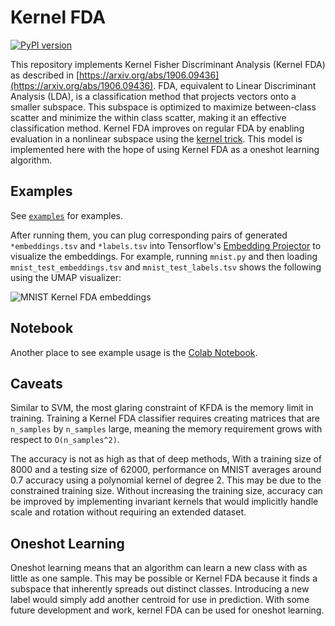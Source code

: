 # Kernel FDA

[![PyPI version](https://badge.fury.io/py/kfda.svg)](https://badge.fury.io/py/kfda)

This repository implements Kernel Fisher Discriminant Analysis (Kernel FDA) as described in [https://arxiv.org/abs/1906.09436](https://arxiv.org/abs/1906.09436).
FDA, equivalent to Linear Discriminant Analysis (LDA), is a classification method that projects vectors onto a smaller subspace.
This subspace is optimized to maximize between-class scatter and minimize the within class scatter, making it an effective classification method.
Kernel FDA improves on regular FDA by enabling evaluation in a nonlinear subspace using the [kernel trick](https://en.wikipedia.org/wiki/Kernel_method).
This model is implemented here with the hope of using Kernel FDA as a oneshot learning algorithm.

## Examples
See [`examples`](examples) for examples.

After running them, you can plug corresponding pairs of generated
`*embeddings.tsv` and `*labels.tsv` into Tensorflow's
[Embedding Projector](https://projector.tensorflow.org/)
to visualize the embeddings.
For example, running `mnist.py` and then loading
`mnist_test_embeddings.tsv` and `mnist_test_labels.tsv` shows the
following using the UMAP visualizer:

![MNIST Kernel FDA embeddings](https://github.com/concavegit/kfda/blob/master/img/mnist.png?raw=true)

## Notebook
Another place to see example usage is the
[Colab Notebook](https://colab.research.google.com/drive/1nnVphyZ_0QKYZbmdJaIBjm-zYO4xwF0b#scrollTo=6Pfpr7DDQota).

## Caveats
Similar to SVM, the most glaring constraint of KFDA is the memory limit in training.
Training a Kernel FDA classifier requires creating matrices that are `n_samples` by `n_samples` large, meaning the memory requirement grows with respect to `O(n_samples^2)`.

The accuracy is not as high as that of deep methods,
With a training size of 8000 and a testing size of 62000, performance on MNIST averages around 0.7 accuracy using a polynomial kernel of degree 2.
This may be due to the constrained training size.
Without increasing the training size, accuracy can be improved by implementing invariant kernels that would implicitly handle scale and rotation without requiring an extended dataset.

## Oneshot Learning
Oneshot learning means that an algorithm can learn a new class with as little as one sample.
This may be possible or Kernel FDA because it finds a subspace that inherently spreads out distinct classes.
Introducing a new label would simply add another centroid for use in prediction.
With some future development and work, kernel FDA can be used for oneshot learning.
